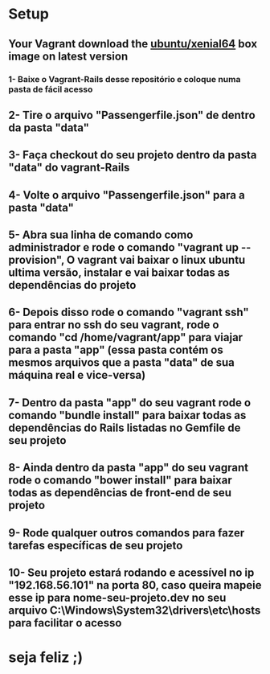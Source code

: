 # Setup


## Your Vagrant download the [ubuntu/xenial64](https://atlas.hashicorp.com/ubuntu/boxes/xenial64) box image on latest version

### 1- Baixe  o Vagrant-Rails desse repositório e coloque numa pasta de fácil acesso

## 2- Tire o arquivo "Passengerfile.json" de dentro da pasta "data"

## 3- Faça checkout do seu projeto dentro da pasta "data" do vagrant-Rails

## 4- Volte o arquivo "Passengerfile.json" para a pasta "data" 

## 5- Abra sua linha de comando como administrador e rode o comando "vagrant up --provision", O vagrant vai baixar o linux ubuntu ultima versão, instalar e vai baixar todas as dependências do projeto

## 6- Depois disso rode o comando "vagrant ssh" para entrar no ssh do seu vagrant, rode o comando "cd /home/vagrant/app" para viajar para a pasta "app" (essa pasta contém os mesmos arquivos que a pasta "data" de sua máquina real e vice-versa)

## 7- Dentro da pasta "app" do seu vagrant rode o comando "bundle install" para baixar todas as dependências do Rails listadas no Gemfile de seu projeto

## 8- Ainda dentro da pasta "app" do seu vagrant rode o comando "bower install" para baixar todas as dependências de front-end de seu projeto

## 9- Rode qualquer outros comandos para fazer tarefas específicas de seu projeto

## 10- Seu projeto estará rodando e acessível no ip "192.168.56.101" na porta 80, caso queira mapeie esse ip para nome-seu-projeto.dev no seu arquivo C:\Windows\System32\drivers\etc\hosts para facilitar o acesso

# seja feliz ;)


